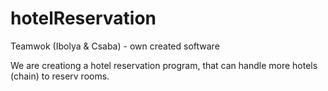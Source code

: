 # hotelReservation
Teamwok (Ibolya &amp; Csaba) - own created software

We are creationg a hotel reservation program, that can handle more hotels (chain) to reserv rooms.
